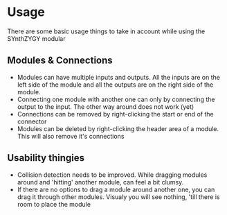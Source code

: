 # Usage

There are some basic usage things to take in account while using the SYnthZYGY modular

## Modules & Connections
* Modules can have multiple inputs and outputs. All the inputs are on the left side of the module and all the outputs are on the right side of the module.
* Connecting one module with another one can only by connecting the output to the input. The other way around does not work (yet)
* Connections can be removed by right-clicking the start or end of the connector
* Modules can be deleted by right-clicking the header area of a module. This will also remove it's connections


## Usability thingies
* Collision detection needs to be improved. While dragging modules around and 'hitting' another module, can feel a bit clumsy.
* If there are no options to drag a module around another one, you can drag it through other modules. Visualy you will see nothing, 'till there is room to place the module